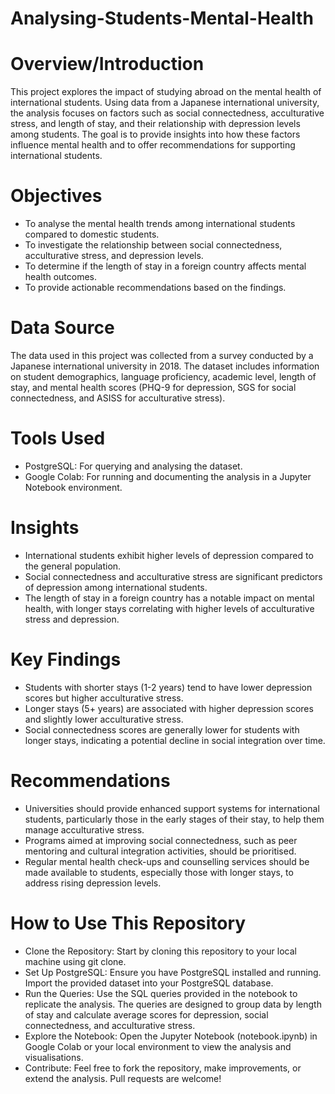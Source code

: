 # Analysing-Students-Mental-Health

# Overview/Introduction

This project explores the impact of studying abroad on the mental health of international students. Using data from a Japanese international university, the analysis focuses on factors such as social connectedness, acculturative stress, and length of stay, and their relationship with depression levels among students. The goal is to provide insights into how these factors influence mental health and to offer recommendations for supporting international students.

# Objectives

- To analyse the mental health trends among international students compared to domestic students.
- To investigate the relationship between social connectedness, acculturative stress, and depression levels.
- To determine if the length of stay in a foreign country affects mental health outcomes.
- To provide actionable recommendations based on the findings.

# Data Source

The data used in this project was collected from a survey conducted by a Japanese international university in 2018. The dataset includes information on student demographics, language proficiency, academic level, length of stay, and mental health scores (PHQ-9 for depression, SGS for social connectedness, and ASISS for acculturative stress).

# Tools Used

- PostgreSQL: For querying and analysing the dataset.
- Google Colab: For running and documenting the analysis in a Jupyter Notebook environment.

# Insights

- International students exhibit higher levels of depression compared to the general population.
- Social connectedness and acculturative stress are significant predictors of depression among international students.
- The length of stay in a foreign country has a notable impact on mental health, with longer stays correlating with higher levels of acculturative stress and depression.

# Key Findings

- Students with shorter stays (1-2 years) tend to have lower depression scores but higher acculturative stress.
- Longer stays (5+ years) are associated with higher depression scores and slightly lower acculturative stress.
- Social connectedness scores are generally lower for students with longer stays, indicating a potential decline in social integration over time.

# Recommendations

- Universities should provide enhanced support systems for international students, particularly those in the early stages of their stay, to help them manage acculturative stress.
- Programs aimed at improving social connectedness, such as peer mentoring and cultural integration activities, should be prioritised.
- Regular mental health check-ups and counselling services should be made available to students, especially those with longer stays, to address rising depression levels.

# How to Use This Repository

- Clone the Repository: Start by cloning this repository to your local machine using git clone.
- Set Up PostgreSQL: Ensure you have PostgreSQL installed and running. Import the provided dataset into your PostgreSQL database.
- Run the Queries: Use the SQL queries provided in the notebook to replicate the analysis. The queries are designed to group data by length of stay and calculate average scores for depression, social connectedness, and acculturative stress.
- Explore the Notebook: Open the Jupyter Notebook (notebook.ipynb) in Google Colab or your local environment to view the analysis and visualisations.
- Contribute: Feel free to fork the repository, make improvements, or extend the analysis. Pull requests are welcome!
